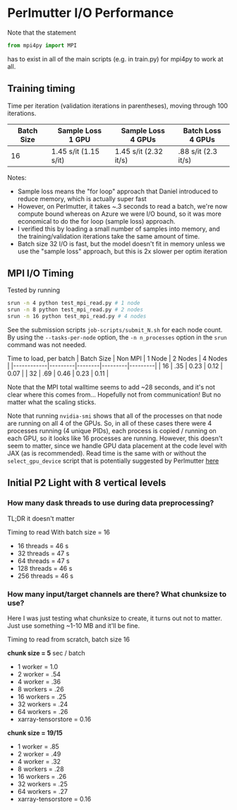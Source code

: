 # Perlmutter I/O Performance

Note that the statement

```python
from mpi4py import MPI
```

has to exist in all of the main scripts (e.g. in train.py) for mpi4py to work at
all.

## Training timing

Time per iteration (validation iterations in parentheses), moving through 100 iterations.

| Batch Size | Sample Loss<br>1 GPU  | Sample Loss<br>4 GPUs | Batch Loss<br>4 GPUs |
|------------|-----------------------|-----------------------|----------------------|
| 16         | 1.45 s/it (1.15 s/it) | 1.45 s/it (2.32 it/s) | .88 s/it (2.3 it/s)  |

Notes:
* Sample loss means the "for loop" approach that Daniel introduced to reduce
  memory, which is actually super fast
* However, on Perlmutter, it takes ~.3 seconds to read a batch, we're now compute bound
  whereas on Azure we were I/O bound, so it was more economical to do the for
  loop (sample loss) approach.
* I verified this by loading a small number of samples into memory,
  and the training/validation iterations take the same amount of time.
* Batch size 32 I/O is fast, but the model doesn't fit in memory unless we use
  the "sample loss" approach, but this is 2x slower per optim iteration

## MPI I/O Timing


Tested by running

```bash
srun -n 4 python test_mpi_read.py # 1 node
srun -n 8 python test_mpi_read.py # 2 nodes
srun -n 16 python test_mpi_read.py # 4 nodes
```

See the submission scripts `job-scripts/submit_N.sh` for each node count.
By using the `--tasks-per-node` option, the `-n n_processes` option in the `srun` command was not needed.

Time to load, per batch
| Batch Size | Non MPI | 1 Node | 2 Nodes | 4 Nodes |
|------------|---------|--------|---------|---------|
| 16         | .35     | 0.23   | 0.12    | 0.07    |
| 32         | .69     | 0.46   | 0.23    | 0.11    |

Note that the MPI total walltime seems to add ~28 seconds, and it's not clear where this comes from...
Hopefully not from communication!
But no matter what the scaling sticks.

Note that running `nvidia-smi` shows that all of the processes on that node are running
on all 4 of the GPUs.
So, in all of these cases there were 4 processes running (4 unique PIDs), each
process is copied / running on each GPU, so it looks like 16 processes are
running.
However, this doesn't seem to matter, since we handle GPU data placement at the
code level with JAX (as is recommended).
Read time is the same with or without the `select_gpu_device` script that is
potentially suggested by Perlmutter [here](https://docs.nersc.gov/development/languages/python/using-python-perlmutter/#using-mpi4py-with-gpu-aware-cray-mpich)


## Initial P2 Light with 8 vertical levels

### How many dask threads to use during data preprocessing?

TL;DR it doesn't matter

Timing to read With batch size = 16
*  16 threads = 46 s
*  32 threads = 47 s
*  64 threads = 47 s
* 128 threads = 46 s
* 256 threads = 46 s


### How many input/target channels are there? What chunksize to use?

Here I was just testing what chunksize to create, it turns out not to matter.
Just use something ~1-10 MB and it'll be fine.

Timing to read from scratch, batch size 16

**chunk size = 5**
sec / batch
*  1 worker  = 1.0
*  2 worker  = .54
*  4 worker  = .36
*  8 workers = .26
* 16 workers = .25
* 32 workers = .24
* 64 workers = .26
* xarray-tensorstore = 0.16

**chunk size = 19/15**
*  1 worker  = .85
*  2 worker  = .49
*  4 worker  = .32
*  8 workers = .28
* 16 workers = .26
* 32 workers = .25
* 64 workers = .27
* xarray-tensorstore = 0.16
